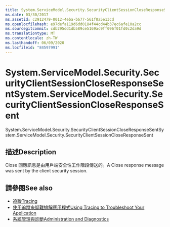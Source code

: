 ```yaml
---
title: System.ServiceModel.Security.SecurityClientSessionCloseResponseSent
ms.date: 03/30/2017
ms.assetid: c2912479-0012-4eba-b677-561f0a5e13cd
ms.openlocfilehash: e97defa119d6dd0184f44cd44b37ec6afe10a2cc
ms.sourcegitcommit: cdb295dd1db589ce5169ac9ff096f01fd0c2da9d
ms.translationtype: MT
ms.contentlocale: zh-TW
ms.lasthandoff: 06/09/2020
ms.locfileid: "84597991"
---
```

# <a name="systemservicemodelsecuritysecurityclientsessioncloseresponsesent"></a><span data-ttu-id="40073-102">System.ServiceModel.Security.SecurityClientSessionCloseResponseSent</span><span class="sxs-lookup"><span data-stu-id="40073-102">System.ServiceModel.Security.SecurityClientSessionCloseResponseSent</span></span>
<span data-ttu-id="40073-103">System.ServiceModel.Security.SecurityClientSessionCloseResponseSent</span><span class="sxs-lookup"><span data-stu-id="40073-103">System.ServiceModel.Security.SecurityClientSessionCloseResponseSent</span></span>  
  
## <a name="description"></a><span data-ttu-id="40073-104">描述</span><span class="sxs-lookup"><span data-stu-id="40073-104">Description</span></span>  
 <span data-ttu-id="40073-105">Close 回應訊息是由用戶端安全性工作階段傳送的。</span><span class="sxs-lookup"><span data-stu-id="40073-105">A Close response message was sent by the client security session.</span></span>  
  
## <a name="see-also"></a><span data-ttu-id="40073-106">請參閱</span><span class="sxs-lookup"><span data-stu-id="40073-106">See also</span></span>

- [<span data-ttu-id="40073-107">追蹤</span><span class="sxs-lookup"><span data-stu-id="40073-107">Tracing</span></span>](index.md)
- [<span data-ttu-id="40073-108">使用追蹤來疑難排解應用程式</span><span class="sxs-lookup"><span data-stu-id="40073-108">Using Tracing to Troubleshoot Your Application</span></span>](using-tracing-to-troubleshoot-your-application.md)
- [<span data-ttu-id="40073-109">系統管理與診斷</span><span class="sxs-lookup"><span data-stu-id="40073-109">Administration and Diagnostics</span></span>](../index.md)
